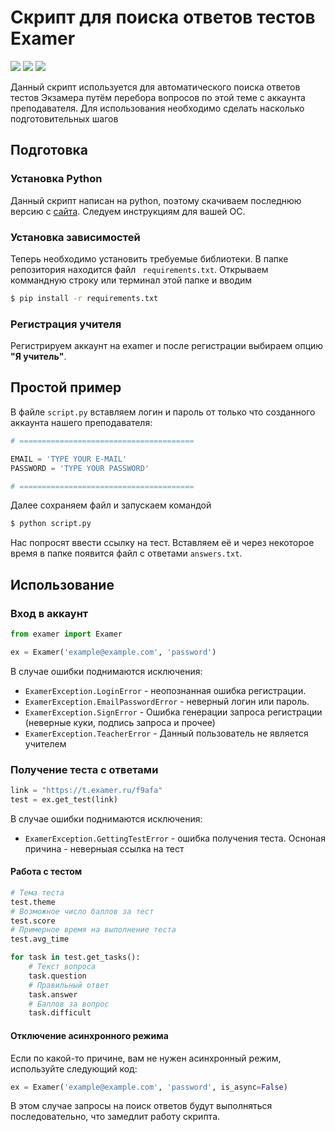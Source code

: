 # Скрипт для поиска ответов тестов Examer
![](https://img.shields.io/badge/bs4-4.9.0-blue)
![](https://img.shields.io/badge/asyncio-%20-blue)
![](https://img.shields.io/badge/aiohttp-3.8.1-yellow)

Данный скрипт используется для автоматического поиска ответов тестов Экзамера путём перебора вопросов по этой теме с аккаунта преподавателя. Для использования необходимо сделать насколько подготовительных шагов

## Подготовка
### Установка Python
Данный скрипт написан на python, поэтому скачиваем последнюю версию с [сайта](https://www.python.org/). Следуем инструкциям для вашей ОС.

### Установка зависимостей
Теперь необходимо установить требуемые библиотеки. В папке репозитория находится файл `
requirements.txt`. Открываем коммандную строку или терминал этой папке и вводим 
```bash 
$ pip install -r requirements.txt
```

### Регистрация учителя
Регистрируем аккаунт на examer и после регистрации выбираем опцию **"Я учитель"**.

## Простой пример
В файле `script.py` вставляем логин и пароль от только что созданного аккаунта нашего преподавателя:
```python
# =======================================

EMAIL = 'TYPE YOUR E-MAIL'
PASSWORD = 'TYPE YOUR PASSWORD'

# =======================================
```
Далее сохраняем файл и запускаем командой 
```bash
$ python script.py
```
Нас попросят ввести ссылку на тест. Вставляем её и через некоторое время в папке появится файл с ответами `answers.txt`.

## Использование
### Вход в аккаунт
```python
from examer import Examer

ex = Examer('example@example.com', 'password')
```
В случае ошибки поднимаются исключения:
* `ExamerException.LoginError` - неопознанная ошибка регистрации. 
* `ExamerException.EmailPasswordError` - неверный логин или пароль. 
* `ExamerException.SignError` - Ошибка генерации запроса регистрации (неверные куки, подпись запроса и прочее)
* `ExamerException.TeacherError` - Данный пользователь не является учителем

### Получение теста с ответами
```python
link = "https://t.examer.ru/f9afa"
test = ex.get_test(link)
```
В случае ошибки поднимаются исключения:
* `ExamerException.GettingTestError` - ошибка получения теста. Осноная причина - неверныая ссылка на тест

#### Работа с тестом

```python
# Тема теста
test.theme
# Возможное число баллов за тест
test.score
# Примерное время на выполнение теста
test.avg_time

for task in test.get_tasks():
    # Текст вопроса
    task.question
    # Правильный ответ
    task.answer
    # Баллов за вопрос
    task.difficult

```

#### Отключение асинхронного режима
Если по какой-то причине, вам не нужен асинхронный режим, используйте
следующий код:
```python
ex = Examer('example@example.com', 'password', is_async=False)
```
В этом случае запросы на поиск ответов будут выполняться последовательно,
что замедлит работу скрипта.
